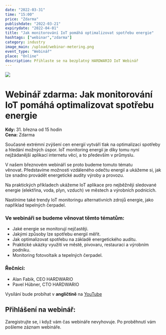 ```yaml
---
date: "2022-03-31"
time: "15:00"
price: "Zdarma"
publishdate: "2022-03-21"
expirydate: "2022-04-01"
title: "Jak monitorování IoT pomáhá optimalizovat spotřebu energie"
hashtags: ["webinar","zdarma"]
category: industry
image_main: /upload/webinar-metering.png
event_type: "Webinář"
place: "Online"
description: Přihlaste se na bezplatný HARDWARIO IoT Webinář
---
```


<div class = "row">
<div class = "col pr-30 font-17 font-lnh30">
<img class = "w-100" src = "/upload/webinar-metering.png"/>
 <h1 class="font-weight-black font-36 font-md-46 pb-20 pb-md-30 font-md-lnh48 d-none" style = "">Webinář zdarma: Jak monitorování IoT pomáhá optimalizovat spotřebu energie</h1>

<p class = "pt-15 pb-15">
<strong>Kdy:</strong> 31. března od 15 hodin<br/>
<strong>Cena:</strong> Zdarma</p>

<p class = "pb-15">Současné extrémní zvýšení cen energií vytváří tlak na optimalizaci spotřeby a hledání možných úspor. IoT monitoring energií je díky tomu nyní nejžádanější aplikací internetu věcí, a to především v průmyslu.</p>

<p class = "pb-25">V našem březnovém webináří se proto budeme tomuto tématu věnovat. Představíme možnosti vzdáleného odečtu energií a ukážeme si, jak lze snadno provádět energetické audity výroby a provozu.</p>

<p class = "pb-25">Na praktických příkladech ukážeme IoT aplikace pro nejběžněji sledované energie (elektřina, voda, plyn, vzduch) ve městech a výrobních podnicích.</p>

<p class = "pb-25">Nastíníme také trendy IoT monitoringu alternativních zdrojů energie, jako například tepelných čerpadel.</p>


<h3 class = "font-weight-bold font-20 pb-10">Ve webináři se budeme věnovat těmto tématům:</h3>
<ul class = "pb-15">
<li class = "pb-0">Jaké energie se monitorují nejčastěji.</li>
<li class = "pb-0">Jakými způsoby lze spotřebu energií měřit.</li>
<li class = "pb-0">Jak optimalizovat spotřebu na základě energetického auditu.</li>
<li class = "pb-0">Praktické ukázky využití ve městě, pivovaru, restauraci a výrobním podniku.</li>
<li class = "pb-0">Monitoring fotovoltaik a tepelných čerpadel.</li>
</ul>

<h3 class = "font-weight-bold font-20 pb-10">Řečníci:</h3>
<ul class = "pb-15">
<li class = "pb-0">Alan Fabik, CEO HARDWARIO</li>
<li class = "pb-0">Pavel Hübner, CTO HARDWARIO</li>
</ul>

<p>Vysílání bude probíhat v <strong>angličtině</strong> na <a target = "_blank" href = "https://www.youtube.com/hardwario/">YouTube</a></p>

</div>
<div class = "col-12 col-md-5">
<div class = "px-10 py-20 mb-20 shadow">
<h2 class = "font-weight-black font-24 font-md-24 mb-20">Přihlášení na webinář:</h2>
<script charset="utf-8" type="text/javascript" src="//js.hsforms.net/forms/shell.js"></script>
<script>
jQuery(window).scroll(function() {
if (!jQuery('.hbspt-form').length) {
hbspt.forms.create({
    portalId: "5453210",
    formId: "40e49378-46dc-4acc-98d3-2188c2f9c109"
});
}
});
</script>
<p class = "font-14 font-lnh16">Zaregistrujte se, i když vám čas webináře nevyhovuje. Po proběhnutí vám pošleme záznam webináře.</p>
</div>
</div>
</div>
